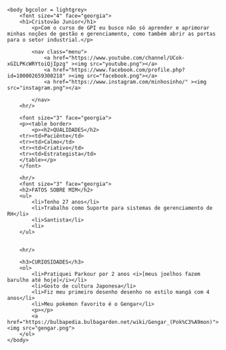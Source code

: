 <html>
	<head>
		<title>Cristovão/Bigode</title>
		<meta charset="UTF-8"/>
		<link type="text/css" rel="stylesheet" href="estilo.css">
	</head>
	
	<body bgcolor = lightgrey>
		<font size="4" face="georgia">
		<h1>Cristovão Junior</h1>
			<p>Com o curso de GPI eu busco não só aprender e aprimorar minhas noções de gestão e gerenciamento, como também abrir as portas para o setor industrial.</p> 

			<nav class="menu">
				<a href="https://www.youtube.com/channel/UCok-xGILPKcWRYtoiQjIpzg" ><img src="youtube.png"></a>
				<a href="https://www.facebook.com/profile.php?id=100002659300218" ><img src="facebook.png"></a>
				<a href="https://www.instagram.com/minhosinho/" ><img src="instagram.png"></a>
				
			</nav>
		<hr/>

		<font size="3" face="georgia">
		<p><table border>
			<p><h2>QUALIDADES</h2>
		<tr><td>Paciênte</td>
		<tr><td>Calmo</td>
		<tr><td>Criativo</td>
		<tr><td>Estrategista</td>
		</table></p>
		</font>
		
		<hr/>
		<font size="3" face="georgia">
		<h2>FATOS SOBRE MIM</h2>
		<ul>
			<li>Tenho 27 anos</li>
			<li>Trabalho como Suporte para sistemas de gerenciamento de RH</li>
			<li>Santista</li>
			<li>
		</ul>
			
			
		<hr/>
		
		<h3>CURIOSIDADES</h3>
		<ol>
			<li>Pratiquei Parkour por 2 anos <i>[meus joelhos fazem barulho até hoje]</i></li>
			<li>Gosto de cultura Japonesa</li>
			<li>Fiz meu primeiro desenho desenho no estilo mangá com 4 anos</li>
			<li>Meu pokemon favorito é o Gengar</li>
			<p></p>
			<a href="https://bulbapedia.bulbagarden.net/wiki/Gengar_(Pok%C3%A9mon)"><img src="gengar.png">
		</ol>
	</body>
</html>	
